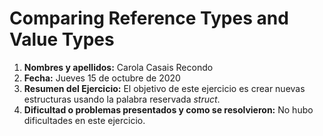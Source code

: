 # Comparing Reference Types and Value Types   
1. **Nombres y apellidos:** Carola Casais Recondo
2. **Fecha:** Jueves 15 de octubre de 2020
3. **Resumen del Ejercicio:** El objetivo de este ejercicio es crear nuevas estructuras usando la palabra reservada *struct*.
4. **Dificultad o problemas presentados y como se resolvieron:** No hubo dificultades en este ejercicio.
